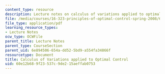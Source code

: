 ```yaml
---
content_type: resource
description: Lecture notes on calculus of variations applied to optimal control problems.
file: /media/courses/16-323-principles-of-optimal-control-spring-2008/60e12b689f23537c9de215aeffab0753_lec6.pdf
file_type: application/pdf
learning_resource_types:
- Lecture Notes
ocw_type: OCWFile
parent_title: Lecture Notes
parent_type: CourseSection
parent_uid: 6e894506-654a-dd52-5bd9-a554fa34866f
resourcetype: Document
title: Calculus of Variations applied to Optimal Control
uid: 60e12b68-9f23-537c-9de2-15aeffab0753
---
```

